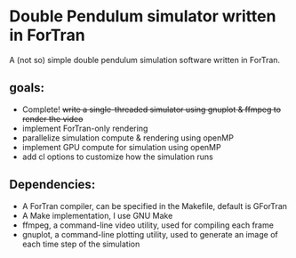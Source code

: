 # Double Pendulum simulator written in ForTran

A (not so) simple double pendulum simulation software written in ForTran.

## goals: 

- Complete! ~~write a single-threaded simulator using gnuplot & ffmpeg to render the video~~
- implement ForTran-only rendering
- parallelize simulation compute & rendering using openMP
- implement GPU compute for simulation using openMP
- add cl options to customize how the simulation runs

## Dependencies:

- A ForTran compiler, can be specified in the Makefile, default is GForTran
- A Make implementation, I use GNU Make 
- ffmpeg, a command-line video utility, used for compiling each frame
- gnuplot, a command-line plotting utility, used to generate an image of each time step of the simulation

